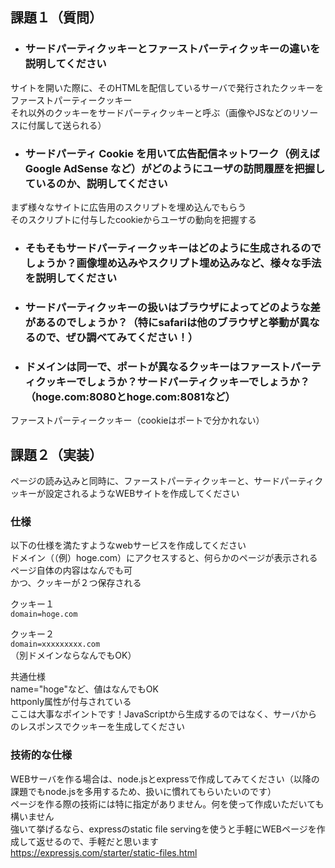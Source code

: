 ## 課題１（質問）

- ### サードパーティクッキーとファーストパーティクッキーの違いを説明してください

サイトを開いた際に、そのHTMLを配信しているサーバで発行されたクッキーをファーストパーティークッキー  
それ以外のクッキーをサードパーティクッキーと呼ぶ（画像やJSなどのリソースに付属して送られる）

- ### サードパーティ Cookie を用いて広告配信ネットワーク（例えばGoogle AdSense など）がどのようにユーザの訪問履歴を把握しているのか、説明してください

まず様々なサイトに広告用のスクリプトを埋め込んでもらう  
そのスクリプトに付与したcookieからユーザの動向を把握する  

- ### そもそもサードパーティークッキーはどのように生成されるのでしょうか？画像埋め込みやスクリプト埋め込みなど、様々な手法を説明してください



- ### サードパーティクッキーの扱いはブラウザによってどのような差があるのでしょうか？（特にsafariは他のブラウザと挙動が異なるので、ぜひ調べてみてください！）



- ### ドメインは同一で、ポートが異なるクッキーはファーストパーティクッキーでしょうか？サードパーティクッキーでしょうか？（hoge.com:8080とhoge.com:8081など）

ファーストパーティークッキー（cookieはポートで分かれない）

## 課題２（実装）

ページの読み込みと同時に、ファーストパーティクッキーと、サードパーティクッキーが設定されるようなWEBサイトを作成してください


### 仕様

以下の仕様を満たすようなwebサービスを作成してください  
ドメイン（（例）hoge.com）にアクセスすると、何らかのページが表示される  
ページ自体の内容はなんでも可  
かつ、クッキーが２つ保存される  

クッキー１  
`domain=hoge.com`  

クッキー２  
`domain=xxxxxxxxx.com`  
（別ドメインならなんでもOK）

共通仕様  
name="hoge"など、値はなんでもOK  
httponly属性が付与されている  
ここは大事なポイントです！JavaScriptから生成するのではなく、サーバからのレスポンスでクッキーを生成してください  


### 技術的な仕様

WEBサーバを作る場合は、node.jsとexpressで作成してみてください（以降の課題でもnode.jsを多用するため、扱いに慣れてもらいたいのです）  
ページを作る際の技術には特に指定がありません。何を使って作成いただいても構いません  
強いて挙げるなら、expressのstatic file servingを使うと手軽にWEBページを作成して返せるので、手軽だと思います  
https://expressjs.com/starter/static-files.html  